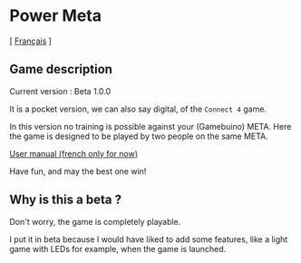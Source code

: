 
# Power Meta

[ [Français](README.MD) ]

## Game description

Current version : Beta 1.0.0

It is a pocket version, we can also say digital, of the `Connect 4` game.

In this version no training is possible against your (Gamebuino) META.
Here the game is designed to be played by two people on the same META.

[User manual (french only for now)](man/fr/README.MD)

Have fun, and may the best one win!

## Why is this a beta ?

Don't worry, the game is completely playable.

I put it in beta because I would have liked to add some features, like a light game with LEDs for example, when the game is launched.

